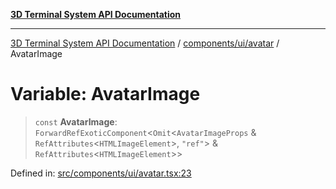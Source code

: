 [**3D Terminal System API Documentation**](../../../../README.md)

***

[3D Terminal System API Documentation](../../../../README.md) / [components/ui/avatar](../README.md) / AvatarImage

# Variable: AvatarImage

> `const` **AvatarImage**: `ForwardRefExoticComponent`\<`Omit`\<`AvatarImageProps` & `RefAttributes`\<`HTMLImageElement`\>, `"ref"`\> & `RefAttributes`\<`HTMLImageElement`\>\>

Defined in: [src/components/ui/avatar.tsx:23](https://github.com/Dicommunitas/ThreeJS_Terminal_3D/blob/f5bec8212bfd37e45fdf0e49aa57af1be9d74e77/src/components/ui/avatar.tsx#L23)
